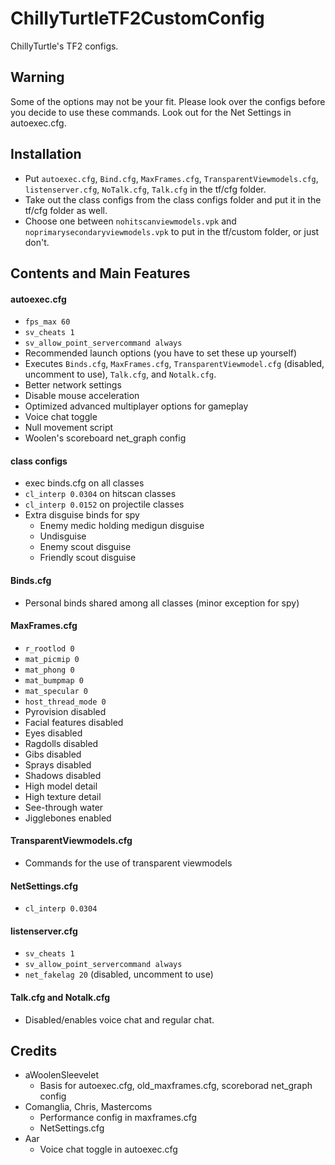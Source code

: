# ChillyTurtleTF2CustomConfig
ChillyTurtle's TF2 configs.

## Warning
Some of the options may not be your fit. Please look over the configs before you decide to use these commands. Look out for the Net Settings in autoexec.cfg.

## Installation
- Put `autoexec.cfg`, `Bind.cfg`, `MaxFrames.cfg`, `TransparentViewmodels.cfg`, `listenserver.cfg`, `NoTalk.cfg`, `Talk.cfg` in the tf/cfg folder.
- Take out the class configs from the class configs folder and put it in the tf/cfg folder as well.
- Choose one between `nohitscanviewmodels.vpk` and `noprimarysecondaryviewmodels.vpk` to put in the tf/custom folder, or just don't.
## Contents and Main Features

#### autoexec.cfg
- `fps_max 60`
- `sv_cheats 1`
- `sv_allow_point_servercommand always`
- Recommended launch options (you have to set these up yourself)
- Executes `Binds.cfg`, `MaxFrames.cfg`, `TransparentViewmodel.cfg` (disabled, uncomment to use), `Talk.cfg`, and `Notalk.cfg`.
- Better network settings
- Disable mouse acceleration
- Optimized advanced multiplayer options for gameplay
- Voice chat toggle
- Null movement script
- Woolen's scoreboard net_graph config

#### class configs
- exec binds.cfg on all classes
- `cl_interp 0.0304` on hitscan classes
- `cl_interp 0.0152` on projectile classes
- Extra disguise binds for spy
  - Enemy medic holding medigun disguise
  - Undisguise
  - Enemy scout disguise
  - Friendly scout disguise

#### Binds.cfg
- Personal binds shared among all classes (minor exception for spy)

#### MaxFrames.cfg
- `r_rootlod 0`
- `mat_picmip 0`
- `mat_phong 0`
- `mat_bumpmap 0`
- `mat_specular 0`
- `host_thread_mode 0`
- Pyrovision disabled
- Facial features disabled
- Eyes disabled
- Ragdolls disabled
- Gibs disabled
- Sprays disabled
- Shadows disabled
- High model detail
- High texture detail
- See-through water
- Jigglebones enabled

#### TransparentViewmodels.cfg
- Commands for the use of transparent viewmodels

#### NetSettings.cfg
- `cl_interp 0.0304`

#### listenserver.cfg
- `sv_cheats 1`
- `sv_allow_point_servercommand always`
- `net_fakelag 20` (disabled, uncomment to use)

#### Talk.cfg and Notalk.cfg
- Disabled/enables voice chat and regular chat.


## Credits
- aWoolenSleevelet
  - Basis for autoexec.cfg, old_maxframes.cfg, scoreborad net_graph config
- Comanglia, Chris, Mastercoms
  - Performance config in maxframes.cfg
  - NetSettings.cfg
- Aar
  - Voice chat toggle in autoexec.cfg
